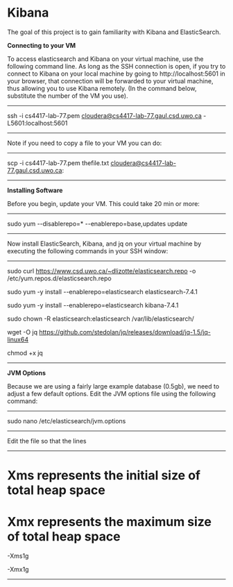 # Kibana
The goal of this project is to gain familiarity with Kibana and ElasticSearch.

**Connecting to your VM**

To access elasticsearch and Kibana on your virtual machine, use the following command line. As long as the SSH connection is open, if you try to connect to Kibana on your local machine by going to http://localhost:5601 in your browser, that connection will be forwarded to your virtual machine, thus allowing you to use Kibana remotely. (In the command below, substitute the number of the VM you use).

****
ssh -i cs4417-lab-77.pem cloudera@cs4417-lab-77.gaul.csd.uwo.ca -L5601:localhost:5601
****

Note if you need to copy a file to your VM you can do:

****
scp -i cs4417-lab-77.pem thefile.txt cloudera@cs4417-lab-77.gaul.csd.uwo.ca:
****

**Installing Software**

Before you begin, update your VM. This could take 20 min or more:

****
sudo yum --disablerepo=\* --enablerepo=base,updates update
****

Now install ElasticSearch, Kibana, and jq on your virtual machine by executing the following commands in your SSH window:

****
sudo curl https://www.csd.uwo.ca/~dlizotte/elasticsearch.repo -o /etc/yum.repos.d/elasticsearch.repo

sudo yum -y install --enablerepo=elasticsearch elasticsearch-7.4.1

sudo yum -y install --enablerepo=elasticsearch kibana-7.4.1

sudo chown -R elasticsearch:elasticsearch /var/lib/elasticsearch/

wget -O jq https://github.com/stedolan/jq/releases/download/jq-1.5/jq-linux64

chmod +x jq
****

**JVM Options**

Because we are using a fairly large example database (0.5gb), we need to adjust a few default options. Edit the JVM options file using the following command:

****
sudo nano /etc/elasticsearch/jvm.options
****

Edit the file so that the lines

****
# Xms represents the initial size of total heap space

# Xmx represents the maximum size of total heap space

-Xms1g

-Xmx1g
****
